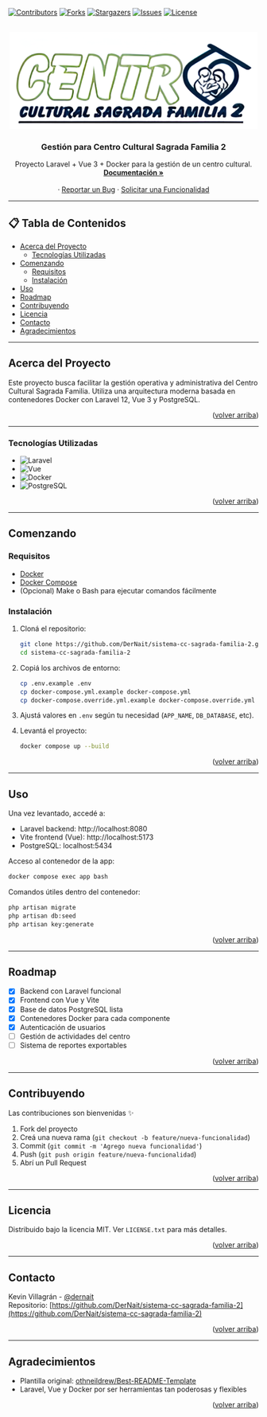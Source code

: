
<a name="readme-top"></a>

<!-- SHIELDS -->

[![Contributors][contributors-shield]][contributors-url]
[![Forks][forks-shield]][forks-url]
[![Stargazers][stars-shield]][stars-url]
[![Issues][issues-shield]][issues-url]
[![License][license-shield]][license-url]

<!-- LOGO -->
<br />
<div align="center">
  <a href="https://github.com/DerNait/sistema-cc-sagrada-familia-2">
    <img src="public/images/logo_.jpg" alt="Logo" width="500">
  </a>

  <h3 align="center">Gestión para Centro Cultural Sagrada Familia 2</h3>

  <p align="center">
    Proyecto Laravel + Vue 3 + Docker para la gestión de un centro cultural.
    <br />
    <a href="https://github.com/DerNait/sistema-cc-sagrada-familia-2"><strong>Documentación »</strong></a>
    <br />
    <br />
    <!-- <a href="https://github.com/DerNait/sistema-cc-sagrada-familia-2">Ver Demo</a> -->
    ·
    <a href="https://github.com/DerNait/sistema-cc-sagrada-familia-2/issues">Reportar un Bug</a>
    ·
    <a href="https://github.com/DerNait/sistema-cc-sagrada-familia-2/issues">Solicitar una Funcionalidad</a>
  </p>
</div>

---

## 📋 Tabla de Contenidos

- [Acerca del Proyecto](#acerca-del-proyecto)
  - [Tecnologías Utilizadas](#tecnologías-utilizadas)
- [Comenzando](#comenzando)
  - [Requisitos](#requisitos)
  - [Instalación](#instalación)
- [Uso](#uso)
- [Roadmap](#roadmap)
- [Contribuyendo](#contribuyendo)
- [Licencia](#licencia)
- [Contacto](#contacto)
- [Agradecimientos](#agradecimientos)

---

## Acerca del Proyecto

Este proyecto busca facilitar la gestión operativa y administrativa del Centro Cultural Sagrada Familia. Utiliza una arquitectura moderna basada en contenedores Docker con Laravel 12, Vue 3 y PostgreSQL.

<p align="right">(<a href="#readme-top">volver arriba</a>)</p>

---

### Tecnologías Utilizadas

* ![Laravel][Laravel.com]
* ![Vue][Vue.js]
* ![Docker][Docker.com]
* ![PostgreSQL][PostgreSQL-url]

<p align="right">(<a href="#readme-top">volver arriba</a>)</p>

---

## Comenzando

### Requisitos

- [Docker](https://www.docker.com/products/docker-desktop)
- [Docker Compose](https://docs.docker.com/compose/)
- (Opcional) Make o Bash para ejecutar comandos fácilmente

### Instalación

1. Cloná el repositorio:
   ```bash
   git clone https://github.com/DerNait/sistema-cc-sagrada-familia-2.git
   cd sistema-cc-sagrada-familia-2
   ```

2. Copiá los archivos de entorno:
   ```bash
   cp .env.example .env
   cp docker-compose.yml.example docker-compose.yml
   cp docker-compose.override.yml.example docker-compose.override.yml
   ```

3. Ajustá valores en `.env` según tu necesidad (`APP_NAME`, `DB_DATABASE`, etc).

4. Levantá el proyecto:
   ```bash
   docker compose up --build
   ```

<p align="right">(<a href="#readme-top">volver arriba</a>)</p>

---

## Uso

Una vez levantado, accedé a:

- Laravel backend: http://localhost:8080  
- Vite frontend (Vue): http://localhost:5173  
- PostgreSQL: localhost:5434  

Acceso al contenedor de la app:

```bash
docker compose exec app bash
```

Comandos útiles dentro del contenedor:

```bash
php artisan migrate
php artisan db:seed
php artisan key:generate
```

<p align="right">(<a href="#readme-top">volver arriba</a>)</p>

---

## Roadmap

- [x] Backend con Laravel funcional
- [x] Frontend con Vue y Vite
- [x] Base de datos PostgreSQL lista
- [x] Contenedores Docker para cada componente
- [x] Autenticación de usuarios
- [ ] Gestión de actividades del centro
- [ ] Sistema de reportes exportables

<p align="right">(<a href="#readme-top">volver arriba</a>)</p>

---

## Contribuyendo

Las contribuciones son bienvenidas ✨

1. Fork del proyecto
2. Creá una nueva rama (`git checkout -b feature/nueva-funcionalidad`)
3. Commit (`git commit -m 'Agrego nueva funcionalidad'`)
4. Push (`git push origin feature/nueva-funcionalidad`)
5. Abrí un Pull Request

<p align="right">(<a href="#readme-top">volver arriba</a>)</p>

---

## Licencia

Distribuido bajo la licencia MIT. Ver `LICENSE.txt` para más detalles.

<p align="right">(<a href="#readme-top">volver arriba</a>)</p>

---

## Contacto

Kevin Villagrán - [@dernait](https://discordapp.com/users/345410508783878144)  
Repositorio: [https://github.com/DerNait/sistema-cc-sagrada-familia-2](https://github.com/DerNait/sistema-cc-sagrada-familia-2)

<p align="right">(<a href="#readme-top">volver arriba</a>)</p>

---

## Agradecimientos

- Plantilla original: [othneildrew/Best-README-Template](https://github.com/othneildrew/Best-README-Template)
- Laravel, Vue y Docker por ser herramientas tan poderosas y flexibles

<p align="right">(<a href="#readme-top">volver arriba</a>)</p>

<!-- MARKDOWN LINKS & IMAGES -->
[contributors-shield]: https://img.shields.io/github/contributors/DerNait/sistema-cc-sagrada-familia-2.svg?style=for-the-badge
[contributors-url]: https://github.com/DerNait/sistema-cc-sagrada-familia-2/graphs/contributors
[forks-shield]: https://img.shields.io/github/forks/DerNait/sistema-cc-sagrada-familia-2.svg?style=for-the-badge
[forks-url]: https://github.com/DerNait/sistema-cc-sagrada-familia-2/network/members
[stars-shield]: https://img.shields.io/github/stars/DerNait/sistema-cc-sagrada-familia-2.svg?style=for-the-badge
[stars-url]: https://github.com/DerNait/sistema-cc-sagrada-familia-2/stargazers
[issues-shield]: https://img.shields.io/github/issues/DerNait/sistema-cc-sagrada-familia-2.svg?style=for-the-badge
[issues-url]: https://github.com/DerNait/sistema-cc-sagrada-familia-2/issues
[license-shield]: https://img.shields.io/github/license/DerNait/sistema-cc-sagrada-familia-2.svg?style=for-the-badge
[license-url]: https://github.com/DerNait/sistema-cc-sagrada-familia-2/LICENSE.txt
[linkedin-shield]: https://img.shields.io/badge/-LinkedIn-black.svg?style=for-the-badge&logo=linkedin&colorB=555
[linkedin-url]: https://linkedin.com/in/tu_linkedin
[Laravel.com]: https://img.shields.io/badge/Laravel-FF2D20?style=for-the-badge&logo=laravel&logoColor=white
[Vue.js]: https://img.shields.io/badge/Vue.js-35495E?style=for-the-badge&logo=vuedotjs&logoColor=4FC08D
[Docker.com]: https://img.shields.io/badge/Docker-2496ED?style=for-the-badge&logo=docker&logoColor=white
[PostgreSQL-url]: https://img.shields.io/badge/PostgreSQL-336791?style=for-the-badge&logo=postgresql&logoColor=white
